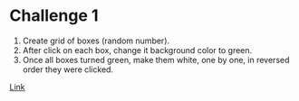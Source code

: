 # Challenge 1

1. Create grid of boxes (random number).
2. After click on each box, change it background color to green.
3. Once all boxes turned green, make them white, one by one, in reversed order they were clicked.

<a href="https://react-boxes.netlify.app/" target="blank">Link</a>
